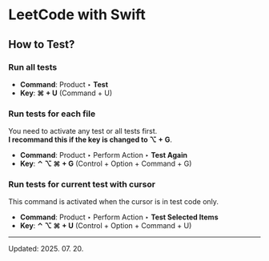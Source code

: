 # LeetCode with Swift

## How to Test?

### Run all tests

- **Command**: Product ‣ **Test**
- **Key**: **⌘ + U** (Command + U)

### Run tests for each file

You need to activate any test or all tests first.  
**I recommand this if the key is changed to ⌥ + G**.

- **Command**: Product ‣ Perform Action ‣ **Test Again**
- **Key**: **⌃ ⌥ ⌘ + G** (Control + Option + Command + G)

### Run tests for current test with cursor

This command is activated when the cursor is in test code only.

- **Command**: Product ‣ Perform Action ‣ **Test Selected Items**
- **Key**: **⌃ ⌥ ⌘ + U** (Control + Option + Command + U)

---
Updated: 2025. 07. 20.
